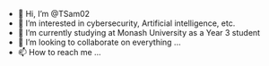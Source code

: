 - 👋 Hi, I’m @TSam02
- 👀 I’m interested in cybersecurity, Artificial intelligence, etc.
- 🌱 I’m currently studying at Monash University as a Year 3 student
- 💞️ I’m looking to collaborate on everything ...
- 📫 How to reach me ...

<!---
TSam02/TSam02 is a ✨ special ✨ repository because its `README.md` (this file) appears on your GitHub profile.
You can click the Preview link to take a look at your changes.
--->
